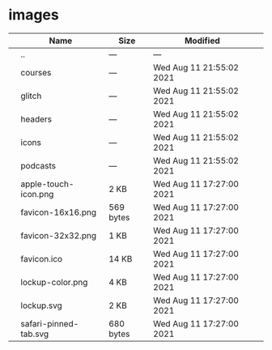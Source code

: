 # images

<table><thead><tr class="header"><th></th><th>Name</th><th>Size</th><th>Modified</th><th></th></tr></thead><tbody><tr class="odd"><td></td><td><span class="goup">..</span></td><td>—</td><td>—</td><td></td></tr><tr class="even"><td></td><td><span class="name">courses</span></td><td>—</td><td>Wed Aug 11 21:55:02 2021</td><td></td></tr><tr class="odd"><td></td><td><span class="name">glitch</span></td><td>—</td><td>Wed Aug 11 21:55:02 2021</td><td></td></tr><tr class="even"><td></td><td><span class="name">headers</span></td><td>—</td><td>Wed Aug 11 21:55:02 2021</td><td></td></tr><tr class="odd"><td></td><td><span class="name">icons</span></td><td>—</td><td>Wed Aug 11 21:55:02 2021</td><td></td></tr><tr class="even"><td></td><td><span class="name">podcasts</span></td><td>—</td><td>Wed Aug 11 21:55:02 2021</td><td></td></tr><tr class="odd"><td></td><td><span class="name">apple-touch-icon.png</span></td><td>2 KB</td><td>Wed Aug 11 17:27:00 2021</td><td></td></tr><tr class="even"><td></td><td><span class="name">favicon-16x16.png</span></td><td>569 bytes</td><td>Wed Aug 11 17:27:00 2021</td><td></td></tr><tr class="odd"><td></td><td><span class="name">favicon-32x32.png</span></td><td>1 KB</td><td>Wed Aug 11 17:27:00 2021</td><td></td></tr><tr class="even"><td></td><td><span class="name">favicon.ico</span></td><td>14 KB</td><td>Wed Aug 11 17:27:00 2021</td><td></td></tr><tr class="odd"><td></td><td><span class="name">lockup-color.png</span></td><td>4 KB</td><td>Wed Aug 11 17:27:00 2021</td><td></td></tr><tr class="even"><td></td><td><span class="name">lockup.svg</span></td><td>2 KB</td><td>Wed Aug 11 17:27:00 2021</td><td></td></tr><tr class="odd"><td></td><td><span class="name">safari-pinned-tab.svg</span></td><td>680 bytes</td><td>Wed Aug 11 17:27:00 2021</td><td></td></tr></tbody></table>
